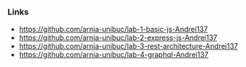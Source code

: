 ### Links
- https://github.com/arnia-unibuc/lab-1-basic-js-Andrei137
- https://github.com/arnia-unibuc/lab-2-express-js-Andrei137
- https://github.com/arnia-unibuc/lab-3-rest-architecture-Andrei137
- https://github.com/arnia-unibuc/lab-4-graphql-Andrei137
